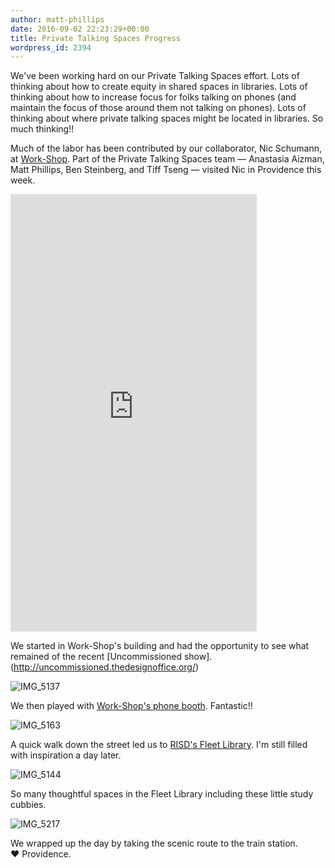 ```yaml
---
author: matt-phillips
date: 2016-09-02 22:23:29+00:00
title: Private Talking Spaces Progress
wordpress_id: 2394
---
```


We've been working hard on our Private Talking Spaces effort. Lots of thinking about how to create equity in shared spaces in libraries. Lots of thinking about how to increase focus for folks talking on phones (and maintain the focus of those around them not talking on phones). Lots of thinking about where private talking spaces might be located in libraries. So much thinking!!

Much of the labor has been contributed by our collaborator, Nic Schumann, at [Work-Shop](http://workshopri.com/). Part of the Private Talking Spaces team &mdash; Anastasia Aizman, Matt Phillips, Ben Steinberg, and Tiff Tseng &mdash; visited Nic in Providence this week.

<iframe height="700" width="394" allowfullscreen="" frameborder="0" mozallowfullscreen="" src="https://player.vimeo.com/video/181259019?title=0&byline=0&portrait=0" webkitallowfullscreen=""></iframe>

We started in Work-Shop's building and had the opportunity to see what remained of the recent [Uncommissioned show].(http://uncommissioned.thedesignoffice.org/)

![IMG_5137](https://lil-blog-media.s3.amazonaws.com/2016/09/IMG_5137.jpg)

We then played with [Work-Shop's phone booth](http://workshopri.com/projects/the-phone-booth/). Fantastic!!

![IMG_5163](https://lil-blog-media.s3.amazonaws.com/2016/09/IMG_5163.jpg)

A quick walk down the street led us to [RISD's Fleet Library](https://library.risd.edu/). I'm still filled with inspiration a day later.

![IMG_5144](https://lil-blog-media.s3.amazonaws.com/2016/09/IMG_5144.jpg)

So many thoughtful spaces in the Fleet Library including these little study cubbies.

![IMG_5217](https://lil-blog-media.s3.amazonaws.com/2016/09/IMG_5217.jpg)

We wrapped up the day by taking the scenic route to the train station. ❤️ Providence.
